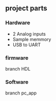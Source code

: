 ## project parts

### Hardware
 - 2 Analog inputs
 - Sample memmory
 - USB to UART
 
### firmware
branch HDL

### Software
branch pc_app
